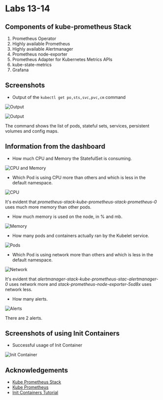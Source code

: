 # Labs 13-14

## Components of kube-prometheus Stack

1. Prometheus Operator
2. Highly available Prometheus
3. Highly available Alertmanager
4. Prometheus node-exporter
5. Prometheus Adapter for Kubernetes Metrics APIs
6. kube-state-metrics
7. Grafana

## Screenshots

- Output of the ```kubectl get po,sts,svc,pvc,cm``` command

![Output](https://i.ibb.co/ByFK65k/Screenshot-2021-10-04-at-18-30-56.png)

![Output](https://i.ibb.co/TrjGjJq/Screenshot-2021-10-04-at-18-31-16.png)

The command shows the list of pods, stateful sets, services, persistent volumes and config maps.

## Information from the dashboard

- How much CPU and Memory the StatefulSet is consuming.

![CPU and Memory](https://i.ibb.co/VMDdDTB/Screenshot-2021-10-04-at-18-21-38.png)

- Which Pod is using CPU more than others and which is less in the default namespace.

![CPU](https://i.ibb.co/Qr6zW33/Screenshot-2021-10-04-at-18-23-03.png)

It's evident that *prometheus-stack-kube-prometheus-stack-prometheus-0* uses much more memory than other pods.

- How much memory is used on the node, in % and mb.

![Memory](https://i.ibb.co/n0xYD6w/Screenshot-2021-10-04-at-19-29-47.png)

- How many pods and containers actually ran by the Kubelet service.

![Pods](https://i.ibb.co/QH4qZBS/Screenshot-2021-10-04-at-18-24-51.png)

- Which Pod is using network more than others and which is less in the default namespace.

![Network](https://i.ibb.co/n3BwhvT/Screenshot-2021-10-04-at-18-27-56.png)

It's evident that *alertmanager-stack-kube-prometheus-stac-alertmanager-0* uses network more and *stack-prometheus-node-exporter-5sd8x* uses network less.

- How many alerts.

![Alerts](https://i.ibb.co/RH5DWXL/Screenshot-2021-10-04-at-18-29-46.png)

There are 2 alerts.

## Screenshots of using Init Containers

- Successful usage of Init Container

![Init Container](https://i.ibb.co/RN8FnSr/Screenshot-2021-10-04-at-19-44-44.png)

## Acknowledgements

- [Kube Prometheus Stack](https://github.com/prometheus-community/helm-charts/tree/main/charts/kube-prometheus-stack)
- [Kube Prometheus](https://github.com/prometheus-operator/kube-prometheus#access-the-dashboards)
- [Init Containers Tutorial](https://kubernetes.io/docs/tasks/configure-pod-container/configure-pod-initialization/)